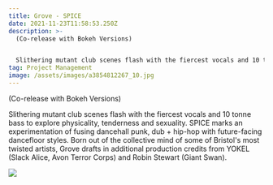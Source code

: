 ```yaml
---
title: Grove - SPICE
date: 2021-11-23T11:58:53.250Z
description: >-
  (Co-release with Bokeh Versions)


  Slithering mutant club scenes flash with the fiercest vocals and 10 tonne bass to explore physicality, tenderness and sexuality. SPICE marks an experimentation of fusing dancehall punk, dub + hip-hop with future-facing dancefloor styles. Born out of the collective mind of some of Bristol's most twisted artists, Grove drafts in additional production credits from YOKEL (Slack Alice, Avon Terror Corps) and Robin Stewart (Giant Swan).
tag: Project Management
image: /assets/images/a3854812267_10.jpg
---
```

(Co-release with Bokeh Versions)

Slithering mutant club scenes flash with the fiercest vocals and 10 tonne bass to explore physicality, tenderness and sexuality. SPICE marks an experimentation of fusing dancehall punk, dub + hip-hop with future-facing dancefloor styles. Born out of the collective mind of some of Bristol's most twisted artists, Grove drafts in additional production credits from YOKEL (Slack Alice, Avon Terror Corps) and Robin Stewart (Giant Swan).



![](/assets/images/instagram-post-22-1-.png)